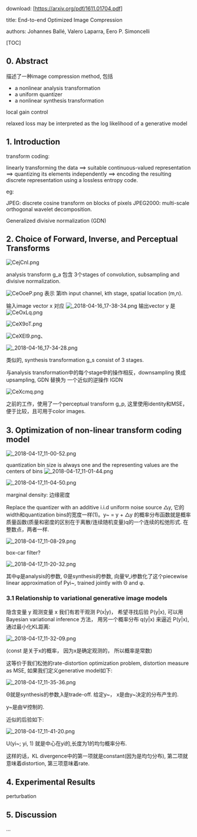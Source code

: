 download:   [https://arxiv.org/pdf/1611.01704.pdf]

title:  End-to-end Optimized Image Compression

authors:   Johannes Ballé, Valero Laparra, Eero P. Simoncelli

[TOC]

## 0. Abstract

描述了一种image compression method, 包括

* a nonlinear analysis transformation
* a uniform quantizer
* a nonlinear synthesis transformation

local gain control

relaxed loss may be interpreted as the log likelihood of a generative model

## 1. Introduction

transform coding:

linearly transforming the data ==>  suitable continuous-valued representation ==> quantizing its elements independently ==> encoding the resulting discrete representation using a lossless entropy code.

eg:

JPEG:   discrete cosine transform on blocks of pixels
JPEG2000:  multi-scale orthogonal wavelet decomposition.

Generalized divisive normalization (GDN)

## 2. Choice of Forward, Inverse, and Perceptual Transforms


![CejCnI.png](https://s1.ax1x.com/2018/04/16/CejCnI.png)


analysis transform g_a 包含 3个stages of convolution, subsampling and divisive normalization.


![CeOoeP.png](https://s1.ax1x.com/2018/04/16/CeOoeP.png)
表示 第ith input channel, kth stage, spatial location (m,n).

输入image vector x 对应 ![_2018-04-16_17-38-34.png](https://a.photo/images/2018/04/16/_2018-04-16_17-38-34.png)
输出vector y 是 ![CeOxLq.png](https://s1.ax1x.com/2018/04/16/CeOxLq.png)

![CeX9oT.png](https://s1.ax1x.com/2018/04/16/CeX9oT.png)

![CeXEl9.png](https://s1.ax1x.com/2018/04/16/CeXEl9.png)、

![_2018-04-16_17-34-28.png](https://a.photo/images/2018/04/16/_2018-04-16_17-34-28.png)


类似的, synthesis transformation g_s consist of 3 stages.

与analysis transformation中的每个stage中的操作相反，downsampling 换成 upsampling, GDN 替换为 一个近似的逆操作 IGDN

![CeXcmq.png](https://s1.ax1x.com/2018/04/16/CeXcmq.png)

之前的工作，使用了一个perceptual transform g_p,  这里使用identity和MSE， 便于比较，且可用于color images.


## 3. Optimization of non-linear transform coding model

![_2018-04-17_11-00-52.png](https://a.photo/images/2018/04/17/_2018-04-17_11-00-52.png)


quantization bin size is always one
and the representing values are the centers of bins
![_2018-04-17_11-01-44.png](https://a.photo/images/2018/04/17/_2018-04-17_11-01-44.png)

![_2018-04-17_11-04-50.png](https://a.photo/images/2018/04/17/_2018-04-17_11-04-50.png)

marginal density: 边缘密度


Replace the quantizer with an additive i.i.d uniform noise source △y, 它的width和quantization bins的宽度一样(1)。y~ = y + △y 的概率分布函数就是概率质量函数(质量和密度的区别在于离散/连续随机变量)q的一个连续的松弛形式. 在整数点，两者一样.

![_2018-04-17_11-08-29.png](https://a.photo/images/2018/04/17/_2018-04-17_11-08-29.png)


box-car filter?

![_2018-04-17_11-20-32.png](https://a.photo/images/2018/04/17/_2018-04-17_11-20-32.png)

其中φ是analysis的参数, Θ是synthesis的参数, 向量Ψ_i参数化了这个piecewise linear approximation of Pyi~, trained jointly with Θ and φ.

### 3.1 Relationship to variational generative image models

隐含变量 y
观测变量 x
我们有若干观测 P(x|y)， 希望寻找后验 P(y|x), 可以用 Bayesian variational inference 方法， 用另一个概率分布 q(y|x) 来逼近 P(y|x), 通过最小化KL距离:

![_2018-04-17_11-32-09.png](https://a.photo/images/2018/04/17/_2018-04-17_11-32-09.png)

(const 是关于x的概率， 因为x是确定观测的， 所以概率是常数)

这等价于我们松弛的rate-distortion optimization problem, distortion measure as MSE, 如果我们定义generative model如下:

![_2018-04-17_11-35-36.png](https://a.photo/images/2018/04/17/_2018-04-17_11-35-36.png)

Θ就是synthesis的参数,λ是trade-off.
给定y~， x是由y~决定的分布产生的.

y~是由Ψ控制的.

近似的后验如下:

![_2018-04-17_11-41-20.png](https://a.photo/images/2018/04/17/_2018-04-17_11-41-20.png)

U(yi~; yi, 1) 就是中心在yi的,长度为1的均匀概率分布.

这样的话，KL divergence中的第一项就是constant(因为是均匀分布), 第二项就意味着distortion, 第三项意味着rate.


## 4. Experimental Results

perturbation


## 5. Discussion

...



